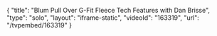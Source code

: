 {
    "title": "Blum Pull Over G-Fit Fleece Tech Features with Dan Brisse",
    "type": "solo",
    "layout": "iframe-static",
    "videoId": "163319",
    "url": "\/tvpembed\/163319"
}